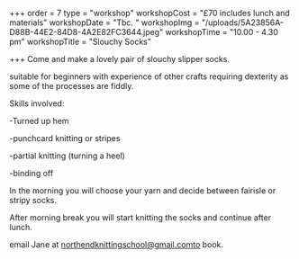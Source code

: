 +++
order = 7
type = "workshop"
workshopCost = "£70 includes lunch and materials"
workshopDate = "Tbc. "
workshopImg = "/uploads/5A23856A-D88B-44E2-84D8-4A2E82FC3644.jpeg"
workshopTime = "10.00 - 4.30 pm"
workshopTitle = "Slouchy Socks"

+++
Come and make a lovely pair of slouchy slipper socks.

suitable for beginners with experience of other crafts requiring dexterity as some of the processes are fiddly.

Skills involved:

\-Turned up hem

\-punchcard knitting or stripes

\-partial knitting (turning a heel)

\-binding off

In the morning you will choose your yarn and decide between fairisle or stripy socks.

After morning break you will start knitting the socks and continue after lunch.

email Jane at northendknittingschool@gmail.comto book.